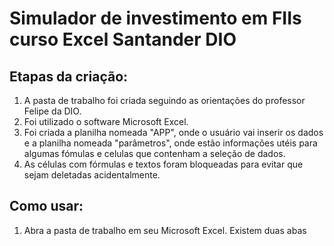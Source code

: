 # Simulador de investimento em FIIs curso Excel Santander DIO
## Etapas da criação:
1. A pasta de trabalho foi criada seguindo as orientações do professor Felipe da DIO.
2. Foi utilizado o software Microsoft Excel.
3. Foi criada a planilha nomeada "APP", onde o usuário vai inserir os dados e a planilha nomeada "parâmetros", onde estão informações utéis para algumas fómulas e celulas que contenham a seleção de dados.
4. As células com fórmulas e textos foram bloqueadas para evitar que sejam deletadas acidentalmente.
## Como usar:
1. Abra a pasta de trabalho em seu Microsoft Excel. Existem duas abas

